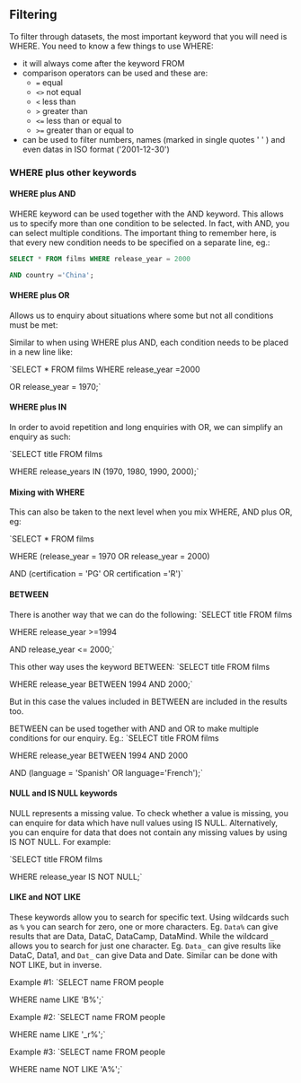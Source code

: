 ## Filtering


To filter through datasets, the most important keyword that you will need is WHERE. You need to know a few things to use WHERE:
- it will always come after the keyword FROM
- comparison operators can be used and these are:
  - `=` equal
  - `<>` not equal
  - `<` less than
  - `>` greater than
  - `<=` less than or equal to
  - `>=` greater than or equal to
- can be used to filter numbers, names (marked in single quotes ' ' ) and even datas in ISO format ('2001-12-30')

### WHERE plus other keywords


#### WHERE plus AND


WHERE keyword can be used together with the AND keyword. This allows us to specify more than one condition to be selected. In fact,
with AND, you can select multiple conditions. The important thing to remember here, is that every new condition needs to be specified
 on a separate line, eg.:
 
 ```sql
 SELECT * FROM films WHERE release_year = 2000 
 
 AND country ='China';
 ```


#### WHERE plus OR


Allows us to enquiry about situations where some but not all conditions must be met:

Similar to when using WHERE plus AND, each condition needs to be placed in a new line like:

`SELECT * FROM films WHERE release_year =2000

OR release_year = 1970;`


#### WHERE plus IN


In order to avoid repetition and long enquiries with OR, we can simplify an enquiry as such:

`SELECT title FROM films

WHERE release_years IN (1970, 1980, 1990, 2000);`


#### Mixing with WHERE


This can also be taken to the next level when you mix WHERE, AND plus OR, eg:

`SELECT * FROM films

WHERE (release_year = 1970 OR release_year = 2000)

AND (certification = 'PG' OR certification ='R')`


#### BETWEEN


There is another way that we can do the following:
`SELECT title FROM films

WHERE release_year >=1994

AND release_year <= 2000;`

This other way uses the keyword BETWEEN:
`SELECT title FROM films

WHERE release_year BETWEEN 1994 AND 2000;`

But in this case the values included in BETWEEN are included in the results too.

BETWEEN can be used together with AND and OR to make multiple conditions for our enquiry. Eg.:
`SELECT title FROM films

WHERE release_year BETWEEN 1994 AND 2000

AND (language = 'Spanish' OR language='French');`


#### NULL and IS NULL keywords


NULL represents a missing value. To check whether a value is missing, you can enquire for data which have null values using 
IS NULL. Alternatively, you can enquire for data that does not contain any missing values by using IS NOT NULL. For example:

`SELECT title FROM films

WHERE release_year IS NOT NULL;`


#### LIKE and NOT LIKE


These keywords allow you to search for specific text. Using wildcards such as `%` you can search for zero, one or more characters. Eg. `Data%` can give results that are Data, DataC, DataCamp, DataMind. While the wildcard `_` allows you to search for just one character. Eg. `Data_` can give results like DataC, Data1, and `Dat_` can give Data and Date. Similar can be done with NOT LIKE, but in inverse.

Example #1:
`SELECT name FROM people

WHERE name LIKE 'B%';`

Example #2:
`SELECT name FROM people

WHERE name LIKE '_r%';`

Example #3:
`SELECT name FROM people

WHERE name NOT LIKE 'A%';`
